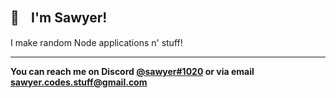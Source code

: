 ## 👋ㅤI'm Sawyer!
I make random Node applications n' stuff!

-----------------
**You can reach me on Discord <a href="#">@sawyer#1020</a> or via email <a href="#">sawyer.codes.stuff@gmail.com</a>**
